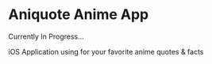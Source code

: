 # Aniquote Anime App

Currently In Progress...

iOS Application using for your favorite anime quotes &amp; facts
